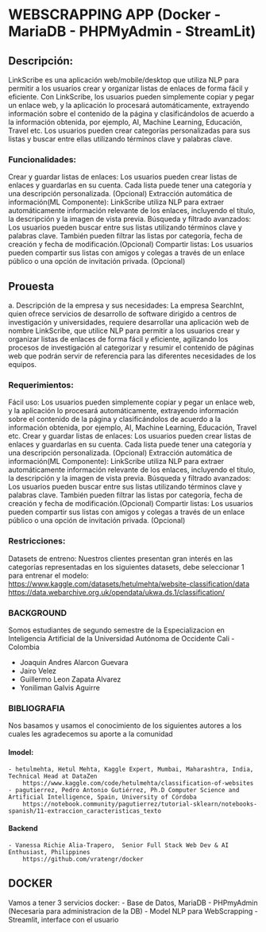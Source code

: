 # WEBSCRAPPING APP (Docker - MariaDB - PHPMyAdmin - StreamLit)

## Descripción: 
LinkScribe es una aplicación web/mobile/desktop que utiliza NLP para permitir a los usuarios crear y organizar listas de enlaces de forma fácil y eficiente. Con LinkScribe, los usuarios pueden simplemente copiar y pegar un enlace web, y la aplicación lo procesará automáticamente, extrayendo información sobre el contenido de la página y clasificándolos de acuerdo a la información obtenida, por ejemplo, AI, Machine Learning, Educación, Travel etc.
Los usuarios pueden crear categorías personalizadas para sus listas y buscar entre ellas utilizando términos clave y palabras clave.

### Funcionalidades:
Crear y guardar listas de enlaces: Los usuarios pueden crear listas de enlaces y guardarlas en su cuenta. Cada lista puede tener una categoría y una descripción personalizada. (Opcional)
Extracción automática de información(ML Componente): LinkScribe utiliza NLP para extraer automáticamente información relevante de los enlaces, incluyendo el título, la descripción y la imagen de vista previa.
Búsqueda y filtrado avanzados: Los usuarios pueden buscar entre sus listas utilizando términos clave y palabras clave. También pueden filtrar las listas por categoría, fecha de creación y fecha de modificación.(Opcional)
Compartir listas: Los usuarios pueden compartir sus listas con amigos y colegas a través de un enlace público o una opción de invitación privada. (Opcional)

## Prouesta
a. Descripción de la empresa y sus necesidades:
La empresa SearchInt, quien ofrece servicios de desarrollo de software dirigido a centros de investigación y universidades, requiere desarrollar una aplicación web de nombre LinkScribe, que utilice NLP para permitir a los usuarios crear y organizar listas de enlaces de forma fácil y eficiente, agilizando los procesos de investigación al categorizar y resumir el contenido de páginas web que podrán servir de referencia para las diferentes necesidades de los equipos.

### Requerimientos:
Fácil uso: Los usuarios pueden simplemente copiar y pegar un enlace web, y la aplicación lo procesará automáticamente, extrayendo información sobre el contenido de la página y clasificándolos de acuerdo a la información obtenida, por ejemplo, AI, Machine Learning, Educación, Travel etc.
Crear y guardar listas de enlaces: Los usuarios pueden crear listas de enlaces y guardarlas en su cuenta. Cada lista puede tener una categoría y una descripción personalizada. (Opcional)
Extracción automática de información(ML Componente): LinkScribe utiliza NLP para extraer automáticamente información relevante de los enlaces, incluyendo el título, la descripción y la imagen de vista previa.
Búsqueda y filtrado avanzados: Los usuarios pueden buscar entre sus listas utilizando términos clave y palabras clave. También pueden filtrar las listas por categoría, fecha de creación y fecha de modificación.(Opcional)
Compartir listas: Los usuarios pueden compartir sus listas con amigos y colegas a través de un enlace público o una opción de invitación privada. (Opcional)

### Restricciones:
Datasets de entreno: Nuestros clientes presentan gran interés en las categorías representadas en los siguientes datasets, debe seleccionar 1 para entrenar el modelo:
https://www.kaggle.com/datasets/hetulmehta/website-classification/data
https://data.webarchive.org.uk/opendata/ukwa.ds.1/classification/

### BACKGROUND
Somos estudiantes de segundo semestre de la Especializacion en Inteligencia Artificial de la Universidad Autónoma de Occidente
Cali - Colombia

- Joaquin Andres Alarcon Guevara
- Jairo Velez
- Guillermo Leon Zapata Alvarez
- Yoniliman Galvis Aguirre

### BIBLIOGRAFIA
Nos basamos y usamos el conocimiento de los siguientes autores a los cuales les agradecemos su aporte a la comunidad
#### lmodel:
    - hetulmehta, Hetul Mehta, Kaggle Expert, Mumbai, Maharashtra, India, Technical Head at DataZen
        https://www.kaggle.com/code/hetulmehta/classification-of-websites
    - pagutierrez, Pedro Antonio Gutiérrez, Ph.D Computer Science and Artificial Intelligence, Spain, University of Córdoba
        https://notebook.community/pagutierrez/tutorial-sklearn/notebooks-spanish/11-extraccion_caracteristicas_texto
#### Backend
    - Vanessa Richie Alia-Trapero,  Senior Full Stack Web Dev & AI Enthusiast, Philippines
        https://github.com/vratengr/docker

## DOCKER
Vamos a tener 3 servicios docker:
    - Base de Datos, MariaDB
    - PHPmyAdmin (Necesaria para administracion de la DB)
    - Model NLP para WebScrapping
    - Streamlit, interface con el usuario